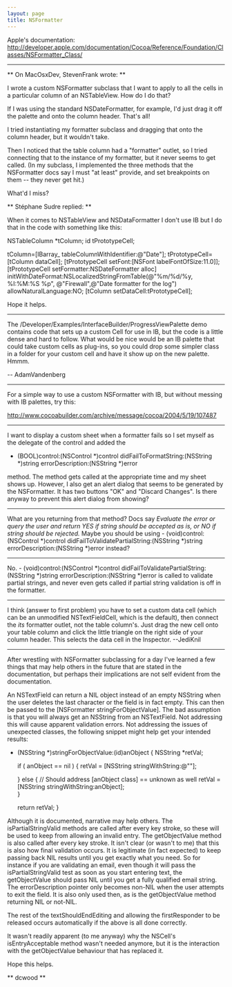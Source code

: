 ```yaml
---
layout: page
title: NSFormatter
---
```


Apple's documentation: http://developer.apple.com/documentation/Cocoa/Reference/Foundation/Classes/NSFormatter_Class/

----

**
On MacOsxDev, StevenFrank wrote:
**

I wrote a custom NSFormatter subclass that I want to apply to all the cells in a particular column of an NSTableView.  How do I do that?

If I was using the standard NSDateFormatter, for example, I'd just drag it off the palette and onto the column header.  That's all!

I tried instantiating my formatter subclass and dragging that onto the column header, but it wouldn't take.

Then I noticed that the table column had a "formatter" outlet, so I tried connecting that to the instance of my formatter, but it never seems to get called.  (In my subclass, I implemented the three methods that the NSFormatter docs say I must "at least" provide, and set breakpoints on them -- they never get hit.)

What'd I miss?

**
Stéphane Sudre replied:
**

When it comes to NSTableView and NSDataFormatter I don't use IB but I do that in the code with something like this:

    
 NSTableColumn *tColumn;
 id tPrototypeCell;
 
 tColumn=[IBarray_ tableColumnWithIdentifier:@"Date"];
 tPrototypeCell=[tColumn dataCell];
 [tPrototypeCell setFont:[NSFont labelFontOfSize:11.0]];
 [tPrototypeCell setFormatter:NSDateFormatter alloc] 
 initWithDateFormat:NSLocalizedStringFromTable(@"%m/%d/%y, %I:%M:%S %p",
 @"Firewall",@"Date formatter for the log") allowNaturalLanguage:NO;
 [tColumn setDataCell:tPrototypeCell];


Hope it helps.

----

The     /Developer/Examples/InterfaceBuilder/ProgressViewPalette demo contains code that sets up a custom Cell for use in IB, but the code is a little dense and hard to follow. What would be nice would be an IB palette that could take custom cells as plug-ins, so you could drop some simpler class in a folder for your custom cell and have it show up on the new palette. Hmmm.

-- AdamVandenberg

----

For a simple way to use a custom NSFormatter with IB, but without messing with IB palettes, try this:

http://www.cocoabuilder.com/archive/message/cocoa/2004/5/19/107487

----

I want to display a custom sheet when a formatter fails so I set myself as the delegate of the control and added the

    
 - (BOOL)control:(NSControl *)control didFailToFormatString:(NSString *)string errorDescription:(NSString *)error


method. The method gets called at the appropriate time and my sheet shows up. However, I also get an alert dialog that seems to be generated by the NSFormatter. It has two buttons "OK" and "Discard Changes". Is there anyway to prevent this alert dialog from showing?

----

What are you returning from that method? Docs say *Evaluate the error or query the user and return YES if string should be accepted as is, or NO if string should be rejected.* Maybe you should be using     - (void)control:(NSControl *)control didFailToValidatePartialString:(NSString *)string errorDescription:(NSString *)error instead?

----

No.     - (void)control:(NSControl *)control didFailToValidatePartialString:(NSString *)string errorDescription:(NSString *)error is called to validate partial strings, and never even gets called if partial string validation is off in the formatter.

----

I think (answer to first problem) you have to set a custom data cell (which can be an unmodified NSTextFieldCell, which is the default), then connect the *its* formatter outlet, not the table column's. Just drag the new cell onto your table column and click the little triangle on the right side of your column header. This selects the data cell in the Inspector. --JediKnil

----

After wrestling with NSFormatter subclassing for a day I've learned a few things  that may help others in the future that are stated in the documentation, but perhaps their implications are not self evident from the documentation.

An NSTextField can return a NIL object instead of an empty NSString when the user deletes the last character or the field is in fact empty. This can then be passed to the [NSFormatter stringForObjectValue]. The bad assumption is that you will always get an NSString from an NSTextField.  Not addressing this will cause apparent validation errors.  Not addressing the issues of unexpected classes, the following snippet might help get your intended results:

    
 - (NSString *)stringForObjectValue:(id)anObject
 {
 	NSString	*retVal;
 	
 	if ( anObject == nil ) {
 		retVal = [NSString stringWithString:@""];
 
 	} else {        // Should address [anObject class] == unknown as well
 		retVal = [NSString stringWithString:anObject];	
 	}
 	
 	return retVal;
 }


Although it is documented, narrative may help others. The isPartialStringValid methods are called after every key stroke, so these will be used to keep from allowing an invalid entry.  The getObjectValue method is also called after every key stroke. It isn't clear (or wasn't to me) that this is also how final validation occurs. It is legitimate (in fact expected) to keep passing back NIL results until you get exactly what you need.  So for instance if you are validating an email, even though it will pass the isPartialStringValid test as soon as you start entering text, the getObjectValue should pass NIL until you get a fully qualified email string.  The errorDescription pointer only becomes non-NIL when the user attempts to exit the field. It is also only used then, as is the getObjectValue method returning NIL or not-NIL.

The rest of the textShouldEndEditing and allowing the firstResponder to be released occurs automatically if the above is all done correctly.

It wasn't readily apparent (to me anyway) why the NSCell's isEntryAcceptable method wasn't needed anymore, but it is the interaction with the getObjectValue behaviour that has replaced it.

Hope this helps.

**
dcwood
**

